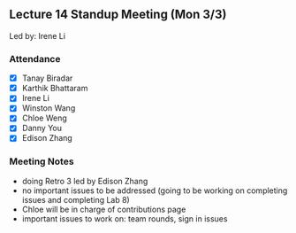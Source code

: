## Lecture 14 Standup Meeting (Mon 3/3)
Led by: Irene Li

### Attendance
- [X] Tanay Biradar
- [X] Karthik Bhattaram
- [X] Irene Li
- [X] Winston Wang
- [X] Chloe Weng
- [X] Danny You
- [X] Edison Zhang

### Meeting Notes
- doing Retro 3 led by Edison Zhang
- no important issues to be addressed (going to be working on completing issues and completing Lab 8)
- Chloe will be in charge of contributions page
- important issues to work on: team rounds, sign in issues
